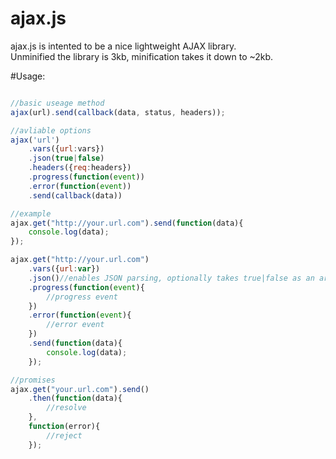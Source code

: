 ajax.js
===========

ajax.js is intented to be a nice lightweight AJAX library.  
Unminified the library is 3kb, minification takes it down to ~2kb.

#Usage:
```javascript

//basic useage method
ajax(url).send(callback(data, status, headers));

//avliable options
ajax('url')
	.vars({url:vars})
	.json(true|false)
	.headers({req:headers})
	.progress(function(event))
	.error(function(event))
	.send(callback(data))

//example
ajax.get("http://your.url.com").send(function(data){
	console.log(data);
});

ajax.get("http://your.url.com")
	.vars({url:var})
	.json()//enables JSON parsing, optionally takes true|false as an argument
	.progress(function(event){
		//progress event
	})
	.error(function(event){
		//error event
	})
	.send(function(data){
		console.log(data);
	});

//promises
ajax.get("your.url.com").send()
	.then(function(data){
		//resolve
	},
	function(error){
		//reject
	});
```